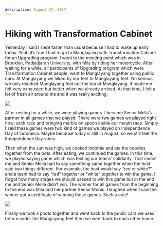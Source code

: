 ```yaml
---
description: August 27, 2017
---
```


# Hiking with Transformation Cabinet

Yesterday I said I slept faster than usual because I had to wake up early today. Yeah it’s true I had to go to Manglayang with Transformation Cabinet for an Upgrading program. I went to the meeting point which was in Brooklyn, Padjadjaran University, with Mila by riding her motorcycle. After waiting for a while, all participants of Upgrading program which were Transformation Cabinet people, went to Manglayang together using public cars. At Manglayang we hiked by our feet to Manglayang feet. I’m serious, we only reached Manglayang feet not the top of Manglayang. It made me felt very exhausted but better when we already arrived. At that time, I felt a lot of fresh air around me and it was really exciting.

![](https://sites.unpad.ac.id/realicejoanne/wp-content/uploads/sites/21214/2017/08/874430.jpg)

After resting for a while, we were playing games. I became Senior Mella’s partner in all games that we played. There were two games we played right now: sack race and bringing marble on spoon inside our mouth race. Simply I said these games were two kind of games we played on Independence Day of Indonesia. Maybe because today is still in August, so we still feel the Independence Day vibes.

Then when the sun was high, we cooked Indomie and ate the noodles together from the pots. After eating, we continued the games. In this time, we played saying game which was testing our teams’ solidarity. That meant me and Senior Mella had to say something same together when the host said two things different. For example, the host would say “red or white?” and a team had to say “red” together or “white” together to win the game. I forgot how many stages we should passed to win this game but in the end me and Senior Mella didn’t win. The winner for all games from the beginning to the end was Mila and her partner Senior Monic. I laughed when I saw the winner got a certificate of winning these games. Such a cute!

![](https://sites.unpad.ac.id/realicejoanne/wp-content/uploads/sites/21214/2017/08/874428.jpg)

Finally we took a photo together and went back to the public cars we used before under the Manglayang feet then we went back to each other home.
